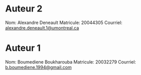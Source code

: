 Auteur 2
========
Nom: Alexandre Deneault
Matricule: 20044305
Courriel: alexandre.deneault.1@umontreal.ca

Auteur 1
========
Nom: Boumediene Boukharouba 
Matricule: 20032279 
Courriel: b.boumediene.1994@gmail.com

